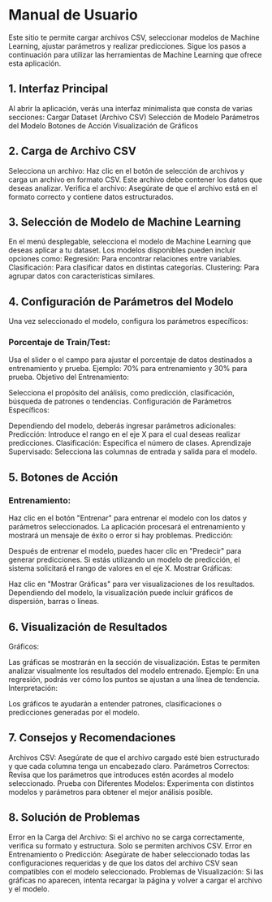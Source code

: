 # Manual de Usuario

Este sitio te permite cargar archivos CSV, seleccionar modelos de Machine Learning, ajustar parámetros y realizar predicciones. Sigue los pasos a continuación para utilizar las herramientas de Machine Learning que ofrece esta aplicación.

## 1. Interfaz Principal
Al abrir la aplicación, verás una interfaz minimalista que consta de varias secciones:
Cargar Dataset (Archivo CSV)
Selección de Modelo
Parámetros del Modelo
Botones de Acción
Visualización de Gráficos
## 2. Carga de Archivo CSV
Selecciona un archivo: Haz clic en el botón de selección de archivos y carga un archivo en formato CSV. Este archivo debe contener los datos que deseas analizar.
Verifica el archivo: Asegúrate de que el archivo está en el formato correcto y contiene datos estructurados.
## 3. Selección de Modelo de Machine Learning
En el menú desplegable, selecciona el modelo de Machine Learning que deseas aplicar a tu dataset. Los modelos disponibles pueden incluir opciones como:
Regresión: Para encontrar relaciones entre variables.
Clasificación: Para clasificar datos en distintas categorías.
Clustering: Para agrupar datos con características similares.
## 4. Configuración de Parámetros del Modelo
Una vez seleccionado el modelo, configura los parámetros específicos:

### Porcentaje de Train/Test:

Usa el slider o el campo para ajustar el porcentaje de datos destinados a entrenamiento y prueba.
Ejemplo: 70% para entrenamiento y 30% para prueba.
Objetivo del Entrenamiento:

Selecciona el propósito del análisis, como predicción, clasificación, búsqueda de patrones o tendencias.
Configuración de Parámetros Específicos:

Dependiendo del modelo, deberás ingresar parámetros adicionales:
Predicción: Introduce el rango en el eje X para el cual deseas realizar predicciones.
Clasificación: Especifica el número de clases.
Aprendizaje Supervisado: Selecciona las columnas de entrada y salida para el modelo.

## 5. Botones de Acción

### Entrenamiento:

Haz clic en el botón "Entrenar" para entrenar el modelo con los datos y parámetros seleccionados.
La aplicación procesará el entrenamiento y mostrará un mensaje de éxito o error si hay problemas.
Predicción:

Después de entrenar el modelo, puedes hacer clic en "Predecir" para generar predicciones.
Si estás utilizando un modelo de predicción, el sistema solicitará el rango de valores en el eje X.
Mostrar Gráficas:

Haz clic en "Mostrar Gráficas" para ver visualizaciones de los resultados.
Dependiendo del modelo, la visualización puede incluir gráficos de dispersión, barras o líneas.

## 6. Visualización de Resultados
Gráficos:

Las gráficas se mostrarán en la sección de visualización. Estas te permiten analizar visualmente los resultados del modelo entrenado.
Ejemplo: En una regresión, podrás ver cómo los puntos se ajustan a una línea de tendencia.
Interpretación:

Los gráficos te ayudarán a entender patrones, clasificaciones o predicciones generadas por el modelo.
## 7. Consejos y Recomendaciones
Archivos CSV: Asegúrate de que el archivo cargado esté bien estructurado y que cada columna tenga un encabezado claro.
Parámetros Correctos: Revisa que los parámetros que introduces estén acordes al modelo seleccionado.
Prueba con Diferentes Modelos: Experimenta con distintos modelos y parámetros para obtener el mejor análisis posible.
## 8. Solución de Problemas
Error en la Carga del Archivo:
Si el archivo no se carga correctamente, verifica su formato y estructura. Solo se permiten archivos CSV.
Error en Entrenamiento o Predicción:
Asegúrate de haber seleccionado todas las configuraciones requeridas y de que los datos del archivo CSV sean compatibles con el modelo seleccionado.
Problemas de Visualización:
Si las gráficas no aparecen, intenta recargar la página y volver a cargar el archivo y el modelo.